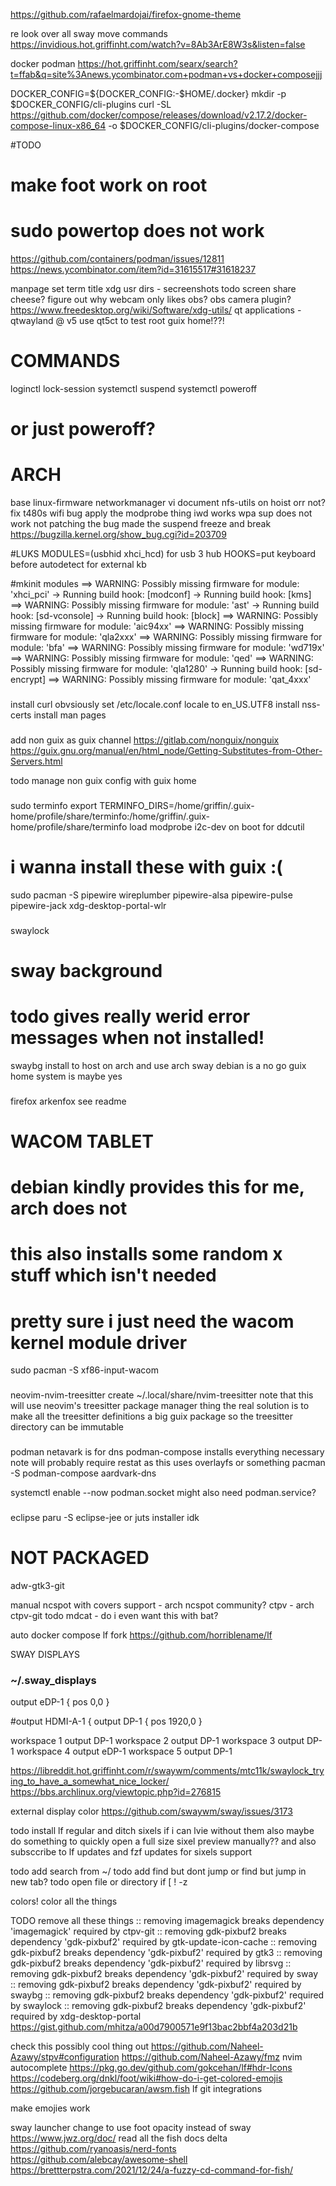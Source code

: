 https://github.com/rafaelmardojai/firefox-gnome-theme

re look over all sway move commands
https://invidious.hot.griffinht.com/watch?v=8Ab3ArE8W3s&listen=false



docker podman
https://hot.griffinht.com/searx/search?t=ffab&q=site%3Anews.ycombinator.com+podman+vs+docker+composejjj

DOCKER_CONFIG=${DOCKER_CONFIG:-$HOME/.docker}
mkdir -p $DOCKER_CONFIG/cli-plugins
curl -SL https://github.com/docker/compose/releases/download/v2.17.2/docker-compose-linux-x86_64 -o $DOCKER_CONFIG/cli-plugins/docker-compose




#TODO
# make foot work on root
# sudo powertop does not work
https://github.com/containers/podman/issues/12811
https://news.ycombinator.com/item?id=31615517#31618237

manpage set term title
xdg usr dirs - secreenshots
todo screen share
cheese? figure out why webcam only likes obs? obs camera plugin?
https://www.freedesktop.org/wiki/Software/xdg-utils/
qt applications - qtwayland @ v5
    use qt5ct to test
root guix home!??!

# COMMANDS
loginctl lock-session
systemctl suspend
systemctl poweroff
# or just poweroff?












# ARCH
base linux-firmware networkmanager vi
document nfs-utils on hoist orr not?
fix t480s wifi bug
apply the modprobe thing
iwd works
wpa sup does not work
not patching the bug made the suspend freeze and break
https://bugzilla.kernel.org/show_bug.cgi?id=203709

#LUKS
MODULES=(usbhid xhci_hcd) for usb 3 hub
HOOKS=put keyboard before autodetect for external kb

#mkinit modules
==> WARNING: Possibly missing firmware for module: 'xhci_pci'
  -> Running build hook: [modconf]
  -> Running build hook: [kms]
==> WARNING: Possibly missing firmware for module: 'ast'
  -> Running build hook: [sd-vconsole]
  -> Running build hook: [block]
==> WARNING: Possibly missing firmware for module: 'aic94xx'
==> WARNING: Possibly missing firmware for module: 'qla2xxx'
==> WARNING: Possibly missing firmware for module: 'bfa'
==> WARNING: Possibly missing firmware for module: 'wd719x'
==> WARNING: Possibly missing firmware for module: 'qed'
==> WARNING: Possibly missing firmware for module: 'qla1280'
  -> Running build hook: [sd-encrypt]
==> WARNING: Possibly missing firmware for module: 'qat_4xxx'

###
install curl obvsiously
set /etc/locale.conf locale to en_US.UTF8
install nss-certs
install man pages

###
add non guix as guix channel
https://gitlab.com/nonguix/nonguix
https://guix.gnu.org/manual/en/html_node/Getting-Substitutes-from-Other-Servers.html

todo manage non guix config with guix home

###
sudo terminfo
export TERMINFO_DIRS=/home/griffin/.guix-home/profile/share/terminfo:/home/griffin/.guix-home/profile/share/terminfo
load modprobe i2c-dev on boot for ddcutil

###
# i wanna install these with guix :(
sudo pacman -S pipewire wireplumber pipewire-alsa pipewire-pulse pipewire-jack xdg-desktop-portal-wlr

###
swaylock
# sway background
# todo gives really werid error messages when not installed!
swaybg
install to host on arch and use arch sway
debian is a no go
guix home system is maybe yes

###
firefox arkenfox see readme

###
# WACOM TABLET
# debian kindly provides this for me, arch does not
# this also installs some random x stuff which isn't needed
# pretty sure i just need the wacom kernel module driver
sudo pacman -S xf86-input-wacom

###
neovim-nvim-treesitter
create ~/.local/share/nvim-treesitter
note that this will use neovim's treesitter package manager thing
the real solution is to make all the treesitter definitions a big guix package so the treesitter directory can be immutable


###
podman
netavark is for dns
podman-compose installs everything necessary
note will probably require restat as this uses overlayfs or something
pacman -S podman-compose aardvark-dns

systemctl enable --now podman.socket
might also need podman.service?

###
eclipse
paru -S eclipse-jee
or juts installer idk
















# NOT PACKAGED
adw-gtk3-git

manual
ncspot with covers support - arch ncspot community?
ctpv - arch ctpv-git
todo mdcat - do i even want this with bat?

auto
docker compose
lf fork https://github.com/horriblename/lf



SWAY DISPLAYS

### ~/.sway_displays
output eDP-1 {
    pos 0,0
}

#output HDMI-A-1 {
output DP-1 {
    pos 1920,0
}

workspace 1 output DP-1
workspace 2 output DP-1
workspace 3 output DP-1
workspace 4 output eDP-1
workspace 5 output DP-1






https://libreddit.hot.griffinht.com/r/swaywm/comments/mtc11k/swaylock_trying_to_have_a_somewhat_nice_locker/
https://bbs.archlinux.org/viewtopic.php?id=276815

external display color
https://github.com/swaywm/sway/issues/3173




todo install lf regular and ditch sixels if i can lvie without them
also maybe do something to quickly open a full size sixel preview manually??
and also subsccribe to lf updates and fzf updates for sixels support

todo add search from ~/
todo add find but dont jump or find but jump in new tab?
todo open file or directory
if [ ! -z 

colors! color all the things


TODO
remove all these things
:: removing imagemagick breaks dependency 'imagemagick' required by ctpv-git
:: removing gdk-pixbuf2 breaks dependency 'gdk-pixbuf2' required by gtk-update-icon-cache
:: removing gdk-pixbuf2 breaks dependency 'gdk-pixbuf2' required by gtk3
:: removing gdk-pixbuf2 breaks dependency 'gdk-pixbuf2' required by librsvg
:: removing gdk-pixbuf2 breaks dependency 'gdk-pixbuf2' required by sway
:: removing gdk-pixbuf2 breaks dependency 'gdk-pixbuf2' required by swaybg
:: removing gdk-pixbuf2 breaks dependency 'gdk-pixbuf2' required by swaylock
:: removing gdk-pixbuf2 breaks dependency 'gdk-pixbuf2' required by xdg-desktop-portal
https://gist.github.com/mhitza/a00d7900571e9f13bac2bbf4a203d21b






check this possibly cool thing out
https://github.com/Naheel-Azawy/stpv#configuration
https://github.com/Naheel-Azawy/fmz
nvim autocomplete
https://pkg.go.dev/github.com/gokcehan/lf#hdr-Icons
https://codeberg.org/dnkl/foot/wiki#how-do-i-get-colored-emojis
https://github.com/jorgebucaran/awsm.fish
lf git integrations


make emojies work


sway launcher change to use foot opacity instead of sway
https://www.jwz.org/doc/
read all the fish docs
delta
https://github.com/ryanoasis/nerd-fonts
https://github.com/alebcay/awesome-shell
https://brettterpstra.com/2021/12/24/a-fuzzy-cd-command-for-fish/
